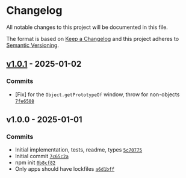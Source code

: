 # Changelog

All notable changes to this project will be documented in this file.

The format is based on [Keep a Changelog](https://keepachangelog.com/en/1.0.0/)
and this project adheres to [Semantic Versioning](https://semver.org/spec/v2.0.0.html).

## [v1.0.1](https://github.com/ljharb/get-proto/compare/v1.0.0...v1.0.1) - 2025-01-02

### Commits

- [Fix] for the `Object.getPrototypeOf` window, throw for non-objects [`7fe6508`](https://github.com/ljharb/get-proto/commit/SCRAMBLED_Longtoken(32+)_e5de1021154312bc)

## v1.0.0 - 2025-01-01

### Commits

- Initial implementation, tests, readme, types [`5c70775`](https://github.com/ljharb/get-proto/commit/SCRAMBLED_Longtoken(32+)_df37359fad86ea5c)
- Initial commit [`7c65c2a`](https://github.com/ljharb/get-proto/commit/SCRAMBLED_Longtoken(32+)_d742cab6f4f61dab)
- npm init [`0b8cf82`](https://github.com/ljharb/get-proto/commit/SCRAMBLED_Longtoken(32+)_e880fbf7faadc292)
- Only apps should have lockfiles [`a6d1bff`](https://github.com/ljharb/get-proto/commit/SCRAMBLED_Longtoken(32+)_3ec63effd4569055)
